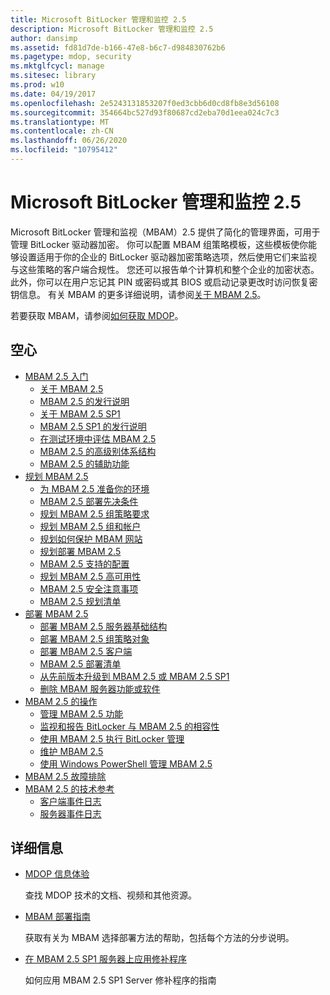```yaml
---
title: Microsoft BitLocker 管理和监控 2.5
description: Microsoft BitLocker 管理和监控 2.5
author: dansimp
ms.assetid: fd81d7de-b166-47e8-b6c7-d984830762b6
ms.pagetype: mdop, security
ms.mktglfcycl: manage
ms.sitesec: library
ms.prod: w10
ms.date: 04/19/2017
ms.openlocfilehash: 2e5243131853207f0ed3cbb6d0cd8fb8e3d56108
ms.sourcegitcommit: 354664bc527d93f80687cd2eba70d1eea024c7c3
ms.translationtype: MT
ms.contentlocale: zh-CN
ms.lasthandoff: 06/26/2020
ms.locfileid: "10795412"
---
```

# Microsoft BitLocker 管理和监控 2.5

Microsoft BitLocker 管理和监视（MBAM）2.5 提供了简化的管理界面，可用于管理 BitLocker 驱动器加密。 你可以配置 MBAM 组策略模板，这些模板使你能够设置适用于你的企业的 BitLocker 驱动器加密策略选项，然后使用它们来监视与这些策略的客户端合规性。 您还可以报告单个计算机和整个企业的加密状态。 此外，你可以在用户忘记其 PIN 或密码或其 BIOS 或启动记录更改时访问恢复密钥信息。 有关 MBAM 的更多详细说明，请参阅[关于 MBAM 2.5](about-mbam-25.md)。

若要获取 MBAM，请参阅[如何获取 MDOP](https://docs.microsoft.com/microsoft-desktop-optimization-pack/index#how-to-get-mdop)。

## 空心

- <a href="" id="getting-started-with-mbam-2-5"></a>[MBAM 2.5 入门](getting-started-with-mbam-25.md)
  - [关于 MBAM 2.5](about-mbam-25.md)
  - [MBAM 2.5 的发行说明](release-notes-for-mbam-25.md)
  - [关于 MBAM 2.5 SP1](about-mbam-25-sp1.md)
  - [MBAM 2.5 SP1 的发行说明](release-notes-for-mbam-25-sp1.md)
  - [在测试环境中评估 MBAM 2.5](evaluating-mbam-25-in-a-test-environment.md)
  - [MBAM 2.5 的高级别体系结构](high-level-architecture-for-mbam-25.md)
  - [MBAM 2.5 的辅助功能](accessibility-for-mbam-25.md)
- <a href="" id="planning-for-mbam-2-5"></a>[规划 MBAM 2.5](planning-for-mbam-25.md)
  - [为 MBAM 2.5 准备你的环境](preparing-your-environment-for-mbam-25.md)
  - [MBAM 2.5 部署先决条件](mbam-25-deployment-prerequisites.md)
  - [规划 MBAM 2.5 组策略要求](planning-for-mbam-25-group-policy-requirements.md)
  - [规划 MBAM 2.5 组和帐户](planning-for-mbam-25-groups-and-accounts.md)
  - [规划如何保护 MBAM 网站](planning-how-to-secure-the-mbam-websites.md)
  - [规划部署 MBAM 2.5](planning-to-deploy-mbam-25.md)
  - [MBAM 2.5 支持的配置](mbam-25-supported-configurations.md)
  - [规划 MBAM 2.5 高可用性](planning-for-mbam-25-high-availability.md)
  - [MBAM 2.5 安全注意事项](mbam-25-security-considerations.md)
  - [MBAM 2.5 规划清单](mbam-25-planning-checklist.md)
- <a href="" id="deploying-mbam-2-5"></a>[部署 MBAM 2.5](deploying-mbam-25.md)
  - [部署 MBAM 2.5 服务器基础结构](deploying-the-mbam-25-server-infrastructure.md)
  - [部署 MBAM 2.5 组策略对象](deploying-mbam-25-group-policy-objects.md)
  - [部署 MBAM 2.5 客户端](deploying-the-mbam-25-client.md)
  - [MBAM 2.5 部署清单](mbam-25-deployment-checklist.md)
  - [从先前版本升级到 MBAM 2.5 或 MBAM 2.5 SP1](upgrading-to-mbam-25-or-mbam-25-sp1-from-previous-versions.md)
  - [删除 MBAM 服务器功能或软件](removing-mbam-server-features-or-software.md)
- <a href="" id="operations-for-mbam-2-5"></a>[MBAM 2.5 的操作](operations-for-mbam-25.md)
  - [管理 MBAM 2.5 功能](administering-mbam-25-features.md)
  - [监视和报告 BitLocker 与 MBAM 2.5 的相容性](monitoring-and-reporting-bitlocker-compliance-with-mbam-25.md)
  - [使用 MBAM 2.5 执行 BitLocker 管理](performing-bitlocker-management-with-mbam-25.md)
  - [维护 MBAM 2.5](maintaining-mbam-25.md)
  - [使用 Windows PowerShell 管理 MBAM 2.5](using-windows-powershell-to-administer-mbam-25.md)
- <a href="" id="troubleshooting-mbam-2-5"></a>[MBAM 2.5 故障排除](troubleshooting-mbam-25.md)
- <a href="" id="technical-reference-for-mbam-2-5"></a>[MBAM 2.5 的技术参考](technical-reference-for-mbam-25.md)
  - [客户端事件日志](client-event-logs.md)
  - [服务器事件日志](server-event-logs.md)

## 详细信息

- [MDOP 信息体验](index.md)

  查找 MDOP 技术的文档、视频和其他资源。

- [MBAM 部署指南](https://www.microsoft.com/download/details.aspx?id=38398)

  获取有关为 MBAM 选择部署方法的帮助，包括每个方法的分步说明。
    
- [在 MBAM 2.5 SP1 服务器上应用修补程序](apply-hotfix-for-mbam-25-sp1.md)

  如何应用 MBAM 2.5 SP1 Server 修补程序的指南
